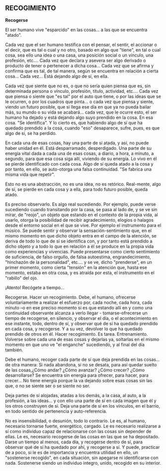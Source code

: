 ## RECOGIMIENTO

**Recogerse**

El ser humano vive "esparcido" en las cosas… a las que se encuentra "atado".

Cada vez que el ser humano testifica con el pensar, el sentir, el accionar o el decir, que es tal o cual y no otro, basado en algo que "tiene", en tal o cual cosa, sea ello una idea o una casa, una posición social o un vínculo, una profesión, etc.…
Cada vez que declara y asevera ser algo derivado o producto de tener o pertenecer a dicha cosa…
Cada vez que se afirma y confirma que es tal, de tal manera, según se encuentra en relación a cierta cosa…
Cada vez…
Está dejando algo de sí, en ella.

Cada vez que siente que no es, o que no sería quien piensa que es, sin determinada persona o vínculo, profesión, título, actividad, etc.... Cada vez que piensa o siente que "es tal" por el auto que tiene, o por las ideas que se le ocurren, o por los cuadros que pinta… o cada vez que piensa y siente, viendo un futuro posible, que si llega ese día en que ya no pueda bailar más, su mundo o su vida se acabará… cada vez, que le ocurre esto, el ser humano ha dejado y está dejando algo suyo prendido en la cosa. En esa cosa. "Se identifica". Y lo cierto es, que habiendo algo de sí que ha quedado prendido a la cosa, cuando "eso" desaparece, sufre, pues, es que algo de sí, se ha perdido.

En cada una de esas cosas, hay una parte de sí atada, y así, no puede haber unidad en él.
Está desparramado, desperdigado.
Una parte de su energía vital dada a cada una de esas cosas, a diario, a hora, a minuto, a segundo, para que esa cosa siga allí, viviendo de su energía.
Lo vivo en él se pierde identificado con cada cosa.
Algo de sí queda atado a la cosa y por tanto, en ello, se auto-otorga una falsa continuidad.
"Se fabrica una misma vida que repetir".

Esto no es una abstracción, no es una idea, no es retórico.
Real-mente, algo de sí, se pierde en cada cosa y a ella, para todo futuro posible, queda atado.

Es preciso observarlo. Es algo real sucediendo.
Por ejemplo, puede verse sucediendo cuando transitando por la casa, se pasa al lado de, y se ve sin mirar, de "reojo", un objeto que estando en el contexto de la propia vida, al usarlo, otorga la posibilidad de recibir agradecimiento, elogios o halagos desde el entorno social en el que se vive. Por ejemplo el instrumento para el músico. Se puede sentir y observar la sensación-sentimiento que, en el mismo momento en que dicho objeto entra en el campo de la atención, se deriva de todo lo que de sí se identifica con, y por tanto está prendido a dicho objeto y a todo lo que en relación a él se produce en la propia vida como experiencias y vivencias. Puede presentarse como cierto sentimiento de suficiencia, de falso orgullo, de falsa autoestima, engrandecimiento, "hinchazón de la personalidad", etc.… y se ve, dicho "prenderse", en un primer momento, como cierta "tensión" en la atención que, hasta ese momento, estaba en otra cosa, y es atraída por esta, el instrumento en el "rabillo" del ojo.

¡Atento! Recógete a tiempo…

Recogerse. Hacer un recogimiento.
Debe, el humano, ofrecerse voluntariamente a realizar el esfuerzo por, cada noche, cada hora, cada minuto –o en ese preciso momento si es que estando allí en y como una continuidad observante alcanza a verlo llegar - tomarse-ofrecerse un tiempo de recogerse, en silencio, y observar el día, o el acontecimiento en ese instante, todo, dentro de sí, y observar qué de sí ha quedado prendido en cada cosa, y recogerse. Y a su vez, devolver lo que ha quedado prendido de otros en él.
Hacer recogimiento. Es tarea. Entrenamiento. Volverse sobre cada una de esas cosas y dejarlas ya, soltarlas en el mismo momento en que uno ve "el enganche" sucediendo, y al final del día también.

Debe el humano, recoger cada parte de sí que deja prendida en las cosas… de otra manera:
Si nada abandona, si no se desata, para así quedar suelto de las cosas,¿Cómo andar? ¿Cómo avanzar? ¿Cómo crecer? ¿Cómo desarrollarse?
Se encuentra sin energía para ofrecer, para hacer, para crecer… No tiene energía porque la va dejando sobre esas cosas sin las que, o no se siente ser o se siente no ser.

Deja partes de sí alojadas, atadas a los demás, a la casa, al auto, a la profesión, a las ideas… y con ello una parte de sí en cada imagen que él y los otros construyen de sí. Deja una parte de sí en los vínculos, en el barrio, en todo sentido de pertenencia y auto-referencia.

No es insensibilidad, o desunión, todo lo contrario.
Le es, al humano, necesario tornarse fuerte, energético, cargado. Le es necesario realizarse a sí como individuo capaz de relacionarse con las cosas sin depender de ellas.
Le es, necesario recogerse de las cosas en las que se ha depositado.
Darse un tiempo al menos, cada día, y recogerse dentro de sí, para observar qué de sí ha quedado por ahí, y recogerse a sí.
Y puede, practicar de a poco, si le es de importancia y encuentra utilidad en ello, un "sostenerse recogido", en cada situación, sin apegarse ni identificarse con nada.
Sostenerse siendo un individuo integro, unido, recogido en su interior.